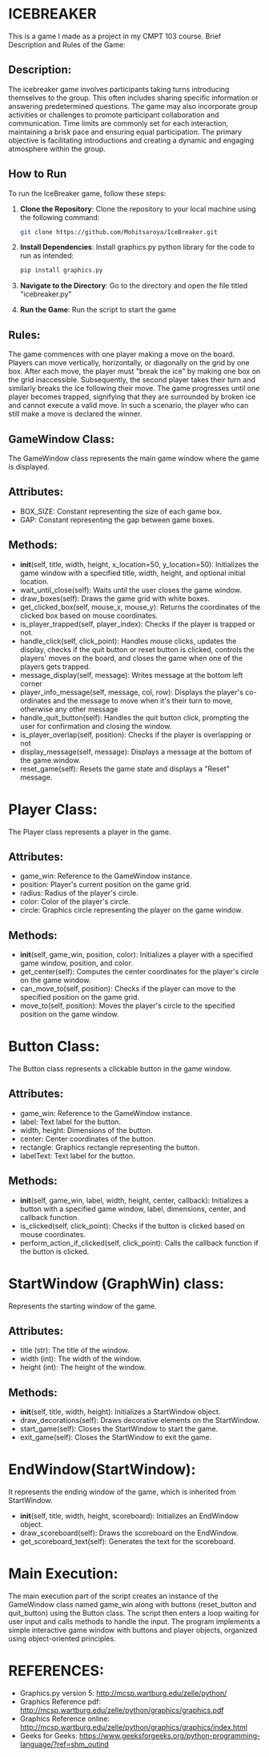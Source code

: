 # ICEBREAKER
This is a game I made as a project in my CMPT 103 course. 
Brief Description and Rules of the Game:

## Description:

The icebreaker game involves participants taking turns introducing themselves to the group. This often includes sharing specific information or answering predetermined questions. The game may also incorporate group activities or challenges to promote participant collaboration and communication. Time limits are commonly set for each interaction, maintaining a brisk pace and ensuring equal participation. The primary objective is facilitating introductions and creating a dynamic and engaging atmosphere within the group.

## How to Run

To run the IceBreaker game, follow these steps:

1. **Clone the Repository**: Clone the repository to your local machine using the following command:
    ```bash
    git clone https://github.com/Mohitsaroya/IceBreaker.git
    ```

2. **Install Dependencies**: Install graphics.py python library for the code to run as intended:
    ```bash
    pip install graphics.py
    ```
3. **Navigate to the Directory**: Go to the directory and open the file titled "icebreaker.py"

4. **Run the Game**: Run the script to start the game

## Rules:

The game commences with one player making a move on the board. Players can move vertically, horizontally, or diagonally on the grid by one box. After each move, the player must "break the ice" by making one box on the grid inaccessible. Subsequently, the second player takes their turn and similarly breaks the ice following their move. The game progresses until one player becomes trapped, signifying that they are surrounded by broken ice and cannot execute a valid move. In such a scenario, the player who can still make a move is declared the winner.


## GameWindow Class:

The GameWindow class represents the main game window where the game is displayed.

## Attributes:

* BOX_SIZE: Constant representing the size of each game box.
* GAP: Constant representing the gap between game boxes.
    
## Methods:

* __init__(self, title, width, height, x_location=50, y_location=50): Initializes the game window with a specified title, width, height, and optional initial location.
* wait_until_close(self): Waits until the user closes the game window.
* draw_boxes(self): Draws the game grid with white boxes.
* get_clicked_box(self, mouse_x, mouse_y): Returns the coordinates of the clicked box based on mouse coordinates.
* is_player_trapped(self, player_index): Checks if the player is trapped or not.
* handle_click(self, click_point): Handles mouse clicks, updates the display, checks if the quit button or reset button is clicked, controls the players' moves on the board, and closes the game when one of the players gets trapped.
* message_display(self, message): Writes message at the bottom left corner
* player_info_message(self, message, col, row): Displays the player's co-ordinates and the message to move when it's their turn to move, otherwise any other message
* handle_quit_button(self): Handles the quit button click, prompting the user for confirmation and closing the window.
* is_player_overlap(self, position): Checks if the player is overlapping or not
* display_message(self, message): Displays a message at the bottom of the game window.
* reset_game(self): Resets the game state and displays a "Reset" message.

# Player Class:

The Player class represents a player in the game.

## Attributes:

* game_win: Reference to the GameWindow instance.
* position: Player's current position on the game grid.
* radius: Radius of the player's circle.
* color: Color of the player's circle.
* circle: Graphics circle representing the player on the game window.
    
## Methods:

* __init__(self, game_win, position, color): Initializes a player with a specified game window, position, and color.
* get_center(self): Computes the center coordinates for the player's circle on the game window.
* can_move_to(self, position): Checks if the player can move to the specified position on the game grid.
* move_to(self, position): Moves the player's circle to the specified position on the game window.
	

# Button Class:

The Button class represents a clickable button in the game window.

## Attributes:

* game_win: Reference to the GameWindow instance.
* label: Text label for the button.
* width, height: Dimensions of the button.
* center: Center coordinates of the button.
* rectangle: Graphics rectangle representing the button.
* labelText: Text label for the button.
    
## Methods:

* __init__(self, game_win, label, width, height, center, callback): Initializes a button with a specified game window, label, dimensions, center, and callback function.
* is_clicked(self, click_point): Checks if the button is clicked based on mouse coordinates.
* perform_action_if_clicked(self, click_point): Calls the callback function if the button is clicked.


# StartWindow (GraphWin) class:

Represents the starting window of the game.

## Attributes:

* title (str): The title of the window.
* width (int): The width of the window.
* height (int): The height of the window.

## Methods:

* __init__(self, title, width, height): Initializes a StartWindow object.
* draw_decorations(self): Draws decorative elements on the StartWindow.
* start_game(self): Closes the StartWindow to start the game.
* exit_game(self): Closes the StartWindow to exit the game.
        

# EndWindow(StartWindow):

It represents the ending window of the game, which is inherited from StartWindow.
    
* __init__(self, title, width, height, scoreboard): Initializes an EndWindow object.
* draw_scoreboard(self): Draws the scoreboard on the EndWindow.
* get_scoreboard_text(self): Generates the text for the scoreboard.


# Main Execution:

The main execution part of the script creates an instance of the GameWindow class named game_win along with buttons (reset_button and quit_button) using the Button class. The script then enters a loop waiting for user input and calls methods to handle the input. The program implements a simple interactive game window with buttons and player objects, organized using object-oriented principles.

# REFERENCES:

* Graphics.py version 5: http://mcsp.wartburg.edu/zelle/python/
* Graphics Reference pdf: http://mcsp.wartburg.edu/zelle/python/graphics/graphics.pdf
* Graphics Reference online: http://mcsp.wartburg.edu/zelle/python/graphics/graphics/index.html
* Geeks for Geeks: https://www.geeksforgeeks.org/python-programming-language/?ref=shm_outind
	
